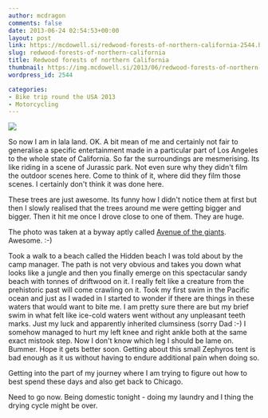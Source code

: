```yaml
---
author: mcdragon
comments: false
date: 2013-06-24 02:54:53+00:00
layout: post
link: https://mcdowell.si/redwood-forests-of-northern-california-2544.html
slug: redwood-forests-of-northern-california
title: Redwood forests of northern California
thumbnail: https://img.mcdowell.si/2013/06/redwood-forests-of-northern-california.png
wordpress_id: 2544

categories:
- Bike trip round the USA 2013
- Motorcycling
---
```


![](https://img.mcdowell.si/2013/06/wpid-20130621_1422101-1.jpg)

So now I am in lala land. OK. A bit mean of me and certainly not fair to generalise a specific entertainment made in a particular part of Los Angeles to the whole state of California.
So far the surroundings are mesmerising. Its like riding in a scene of Jurassic park. Not even sure why they didn't film the outdoor scenes here. Come to think of it, where did they film those scenes. I certainly don't think it was done here.

These trees are just awesome. Its funny how I didn't notice them at first but then I slowly realised that the trees around me were getting bigger and bigger. Then it hit me once I drove close to one of them. They are huge.

The photo was taken at a byway aptly called [Avenue of the giants](http://en.wikipedia.org/wiki/Avenue_of_the_Giants). Awesome. :-)

Took a walk to a beach called the Hidden beach I was told about by the camp manager. The path is not very obvious and takes you down what looks like a jungle and then you finally emerge on this spectacular sandy beach with tonnes of driftwood on it. I really felt like a creature from the prehistoric past will come crawling on it. Took my first swim in the Pacific ocean and just as I waded in I started to wonder if there are things in these waters that would want to bite me. I am pretty sure there are but my brief swim in what felt like ice-cold waters went without any unpleasant teeth marks.
Just my luck and apparently inherited clumsiness (sorry Dad :-) I somehow managed to hurt my left knee and right ankle both at the same exact mistook step. Now I don't know which leg I should be lame on. Bummer. Hope it gets better soon. Getting about this small Zephyros tent is bad enough as it us without having to endure additional pain when doing so.

Getting into the part of my journey where I am trying to figure out how to best spend these days and also get back to Chicago.

Need to go now. Being domestic tonight - doing my laundry and I thing the drying cycle might be over.
